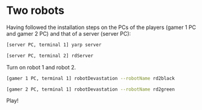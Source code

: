 # Two robots

Having followed the installation steps on the PCs of the players (gamer 1 PC and gamer 2 PC) and that of a server (server PC):

```bash
[server PC, terminal 1] yarp server
```

```bash
[server PC, terminal 2] rdServer
```

Turn on robot 1 and robot 2.

```bash
[gamer 1 PC, terminal 1] robotDevastation --robotName rd2black
```

```bash
[gamer 2 PC, terminal 1] robotDevastation --robotName rd2green
```

Play!


